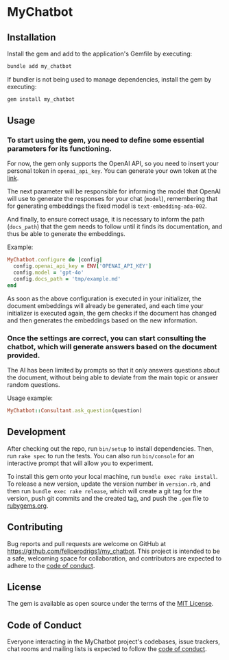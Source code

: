 # MyChatbot

## Installation

Install the gem and add to the application's Gemfile by executing:

```bash
bundle add my_chatbot
```

If bundler is not being used to manage dependencies, install the gem by executing:

```bash
gem install my_chatbot
```

## Usage

### To start using the gem, you need to define some essential parameters for its functioning. 

For now, the gem only supports the OpenAI API, so you need to insert your personal token in `openai_api_key`. You can generate your own token at the [link](https://platform.openai.com/api-keys).

The next parameter will be responsible for informing the model that OpenAI will use to generate the responses for your chat (`model`), remembering that for generating embeddings the fixed model is `text-embedding-ada-002`.

And finally, to ensure correct usage, it is necessary to inform the path (`docs_path`) that the gem needs to follow until it finds its documentation, and thus be able to generate the embeddings.

Example:
```ruby
MyChatbot.configure do |config|
  config.openai_api_key = ENV['OPENAI_API_KEY']
  config.model = 'gpt-4o'
  config.docs_path = 'tmp/example.md'
end
```

As soon as the above configuration is executed in your initializer, the document embeddings will already be generated, and each time your initializer is executed again, the gem checks if the document has changed and then generates the embeddings based on the new information.

### Once the settings are correct, you can start consulting the chatbot, which will generate answers based on the document provided.

The AI ​​has been limited by prompts so that it only answers questions about the document, without being able to deviate from the main topic or answer random questions.

Usage example:
```ruby
MyChatbot::Consultant.ask_question(question)
```

## Development

After checking out the repo, run `bin/setup` to install dependencies. Then, run `rake spec` to run the tests. You can also run `bin/console` for an interactive prompt that will allow you to experiment.

To install this gem onto your local machine, run `bundle exec rake install`. To release a new version, update the version number in `version.rb`, and then run `bundle exec rake release`, which will create a git tag for the version, push git commits and the created tag, and push the `.gem` file to [rubygems.org](https://rubygems.org).

## Contributing

Bug reports and pull requests are welcome on GitHub at https://github.com/feliperodrigs1/my_chatbot. This project is intended to be a safe, welcoming space for collaboration, and contributors are expected to adhere to the [code of conduct](https://github.com/feliperodrigs1/my_chatbot/blob/master/CODE_OF_CONDUCT.md).

## License

The gem is available as open source under the terms of the [MIT License](https://opensource.org/licenses/MIT).

## Code of Conduct

Everyone interacting in the MyChatbot project's codebases, issue trackers, chat rooms and mailing lists is expected to follow the [code of conduct](https://github.com/feliperodrigs1/my_chatbot/blob/master/CODE_OF_CONDUCT.md).
